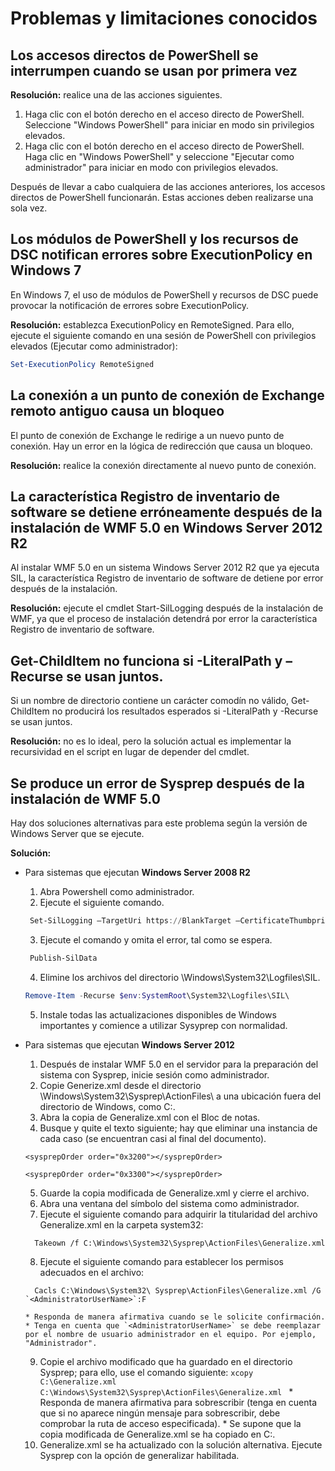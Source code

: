 # Problemas y limitaciones conocidos

Los accesos directos de PowerShell se interrumpen cuando se usan por primera vez
------------------------------------------------------------

**Resolución:** realice una de las acciones siguientes.

1.  Haga clic con el botón derecho en el acceso directo de PowerShell. Seleccione "Windows PowerShell" para iniciar en modo sin privilegios elevados.
2.  Haga clic con el botón derecho en el acceso directo de PowerShell. Haga clic en "Windows PowerShell" y seleccione "Ejecutar como administrador" para iniciar en modo con privilegios elevados.

Después de llevar a cabo cualquiera de las acciones anteriores, los accesos directos de PowerShell funcionarán. Estas acciones deben realizarse una sola vez.


Los módulos de PowerShell y los recursos de DSC notifican errores sobre ExecutionPolicy en Windows 7
-------------------------------------------------------------------------------------
En Windows 7, el uso de módulos de PowerShell y recursos de DSC puede provocar la notificación de errores sobre ExecutionPolicy.

**Resolución:** establezca ExecutionPolicy en RemoteSigned. Para ello, ejecute el siguiente comando en una sesión de PowerShell con privilegios elevados (Ejecutar como administrador):

```powershell
Set-ExecutionPolicy RemoteSigned
```

La conexión a un punto de conexión de Exchange remoto antiguo causa un bloqueo
------------------------------------------------------------

El punto de conexión de Exchange le redirige a un nuevo punto de conexión. Hay un error en la lógica de redirección que causa un bloqueo.

**Resolución:** realice la conexión directamente al nuevo punto de conexión.


La característica Registro de inventario de software se detiene erróneamente después de la instalación de WMF 5.0 en Windows Server 2012 R2
-------------------------------------------------------------------------------------------------------------

Al instalar WMF 5.0 en un sistema Windows Server 2012 R2 que ya ejecuta SIL, la característica Registro de inventario de software de detiene por error después de la instalación.

**Resolución:** ejecute el cmdlet Start-SilLogging después de la instalación de WMF, ya que el proceso de instalación detendrá por error la característica Registro de inventario de software.

Get-ChildItem no funciona si -LiteralPath y –Recurse se usan juntos.
--------------------------------------------------------------------------

Si un nombre de directorio contiene un carácter comodín no válido, Get-ChildItem no producirá los resultados esperados si -LiteralPath y -Recurse se usan juntos.

**Resolución:** no es lo ideal, pero la solución actual es implementar la recursividad en el script en lugar de depender del cmdlet.


Se produce un error de Sysprep después de la instalación de WMF 5.0
----------------------------------------

Hay dos soluciones alternativas para este problema según la versión de Windows Server que se ejecute.

**Solución:**
- Para sistemas que ejecutan **Windows Server 2008 R2**
  1.    Abra Powershell como administrador.
  2.    Ejecute el siguiente comando.
   ```powershell
    Set-SilLogging –TargetUri https://BlankTarget –CertificateThumbprint 0123456789
   ```
  3.    Ejecute el comando y omita el error, tal como se espera.
   ```powershell
    Publish-SilData
   ```
  4.    Elimine los archivos del directorio \Windows\System32\Logfiles\SIL\.
  ```powershell
  Remove-Item -Recurse $env:SystemRoot\System32\Logfiles\SIL\
  ```
  5.    Instale todas las actualizaciones disponibles de Windows importantes y comience a utilizar Sysyprep con normalidad.
  
- Para sistemas que ejecutan **Windows Server 2012**
  1.    Después de instalar WMF 5.0 en el servidor para la preparación del sistema con Sysprep, inicie sesión como administrador.
  2.    Copie Generize.xml desde el directorio \Windows\System32\Sysprep\ActionFiles\ a una ubicación fuera del directorio de Windows, como C:\.
  3.    Abra la copia de Generalize.xml con el Bloc de notas.
  4.    Busque y quite el texto siguiente; hay que eliminar una instancia de cada caso (se encuentran casi al final del documento).
    ```
    <sysprepOrder order="0x3200"></sysprepOrder>
    
    <sysprepOrder order="0x3300"></sysprepOrder>
    ```
  5.    Guarde la copia modificada de Generalize.xml y cierre el archivo.
  6.    Abra una ventana del símbolo del sistema como administrador.
  7.    Ejecute el siguiente comando para adquirir la titularidad del archivo Generalize.xml en la carpeta system32:
    ```
      Takeown /f C:\Windows\System32\Sysprep\ActionFiles\Generalize.xml 
    ```
  8.    Ejecute el siguiente comando para establecer los permisos adecuados en el archivo:
    ```
      Cacls C:\Windows\System32\ Sysprep\ActionFiles\Generalize.xml /G `<AdministratorUserName>`:F 
    ```
      * Responda de manera afirmativa cuando se le solicite confirmación. 
      * Tenga en cuenta que `<AdministratorUserName>` se debe reemplazar por el nombre de usuario administrador en el equipo. Por ejemplo, "Administrador".
      
  9.    Copie el archivo modificado que ha guardado en el directorio Sysprep; para ello, use el comando siguiente:
      ```
      xcopy C:\Generalize.xml C:\Windows\System32\Sysprep\ActionFiles\Generalize.xml 
      ```
      * Responda de manera afirmativa para sobrescribir (tenga en cuenta que si no aparece ningún mensaje para sobrescribir, debe comprobar la ruta de acceso especificada).
      * Se supone que la copia modificada de Generalize.xml se ha copiado en C:\.
  10.   Generalize.xml se ha actualizado con la solución alternativa. Ejecute Sysprep con la opción de generalizar habilitada.



<!--HONumber=Jun16_HO4-->


